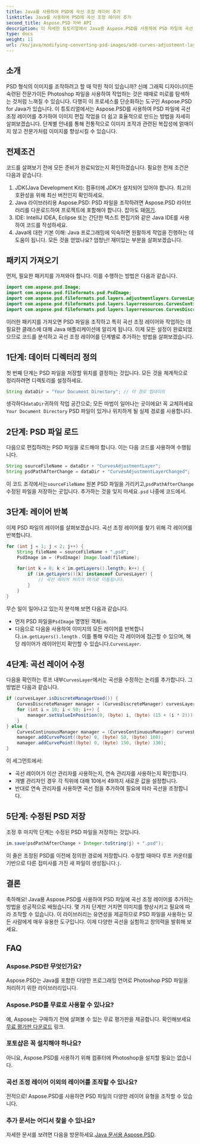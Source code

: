```yaml
---
title: Java를 사용하여 PSD에 곡선 조정 레이어 추가
linktitle: Java를 사용하여 PSD에 곡선 조정 레이어 추가
second_title: Aspose.PSD 자바 API
description: 이 자세한 튜토리얼에서 Java용 Aspose.PSD를 사용하여 PSD 파일에 곡선 조정 레이어를 추가하는 방법을 알아보세요. 이미지를 쉽게 향상시키세요.
type: docs
weight: 11
url: /ko/java/modifying-converting-psd-images/add-curves-adjustment-layer-psd/
---
```

## 소개
PSD 형식의 이미지를 조작하려고 할 때 막힌 적이 있습니까? 신예 그래픽 디자이너이든 숙련된 전문가이든 Photoshop 파일을 사용하여 작업하는 것은 때때로 미로를 탐색하는 것처럼 느껴질 수 있습니다. 다행히 이 프로세스를 단순화하는 도구인 Aspose.PSD for Java가 있습니다. 이 튜토리얼에서는 Aspose.PSD를 사용하여 PSD 파일에 곡선 조정 레이어를 추가하여 이미지 편집 작업을 더 쉽고 효율적으로 만드는 방법을 자세히 살펴보겠습니다. 단계별 안내를 통해 전통적으로 이미지 조작과 관련된 복잡성에 얽매이지 않고 전문가처럼 이미지를 향상시킬 수 있습니다.
## 전제조건
코드를 살펴보기 전에 모든 준비가 완료되었는지 확인하겠습니다. 필요한 전제 조건은 다음과 같습니다.
1. JDK(Java Development Kit): 컴퓨터에 JDK가 설치되어 있어야 합니다. 최고의 호환성을 위해 최신 버전인지 확인하세요.
2. Java 라이브러리용 Aspose.PSD: PSD 파일을 조작하려면 Aspose.PSD 라이브러리를 다운로드하여 프로젝트에 포함해야 합니다. 잡아도 돼[여기](https://releases.aspose.com/psd/java/).
3. IDE: IntelliJ IDEA, Eclipse 또는 간단한 텍스트 편집기와 같은 Java IDE를 사용하여 코드를 작성하세요.
4. Java에 대한 기본 이해: Java 프로그래밍에 익숙하면 원활하게 작업을 진행하는 데 도움이 됩니다.
모든 것을 얻었나요? 엄청난! 재미있는 부분을 살펴보겠습니다.
## 패키지 가져오기
먼저, 필요한 패키지를 가져와야 합니다. 이를 수행하는 방법은 다음과 같습니다.
```java
import com.aspose.psd.Image;
import com.aspose.psd.fileformats.psd.PsdImage;
import com.aspose.psd.fileformats.psd.layers.adjustmentlayers.CurvesLayer;
import com.aspose.psd.fileformats.psd.layers.layerresources.CurvesContinuousManager;
import com.aspose.psd.fileformats.psd.layers.layerresources.CurvesDiscreteManager;
```
이러한 패키지를 가져오면 PSD 파일을 조작하고 특히 곡선 조정 레이어와 작업하는 데 필요한 클래스에 대해 Java 애플리케이션에 알리게 됩니다.
이제 모든 설정이 완료되었으므로 코드를 분석하고 곡선 조정 레이어를 단계별로 추가하는 방법을 살펴보겠습니다.
## 1단계: 데이터 디렉터리 정의
첫 번째 단계는 PSD 파일을 저장할 위치를 결정하는 것입니다. 모든 것을 체계적으로 정리하려면 디렉토리를 설정하세요.
```java
String dataDir = "Your Document Directory"; // 이 경로 업데이트
```
 생각하다`dataDir`귀하의 작업 공간으로; 모든 마법이 일어나는 곳이에요! 꼭 교체하세요`Your Document Directory` PSD 파일이 있거나 위치하게 될 실제 경로를 사용합니다.
## 2단계: PSD 파일 로드
다음으로 편집하려는 PSD 파일을 로드해야 합니다. 이는 다음 코드를 사용하여 수행됩니다.
```java
String sourceFileName = dataDir + "CurvesAdjustmentLayer";
String psdPathAfterChange = dataDir + "CurvesAdjustmentLayerChanged";
```
 이 코드 조각에서는`sourceFileName` 원본 PSD 파일을 가리키고,`psdPathAfterChange` 수정된 파일을 저장하는 곳입니다. 추가하는 것을 잊지 마세요`.psd` 나중에 코드에서.
## 3단계: 레이어 반복
이제 PSD 파일의 레이어를 살펴보겠습니다. 곡선 조정 레이어를 찾기 위해 각 레이어를 반복합니다.
```java
for (int j = 1; j < 2; j++) {
    String fileName = sourceFileName + ".psd";
    PsdImage im = (PsdImage) Image.load(fileName);
    
    for(int k = 0; k < im.getLayers().length; k++) {
        if (im.getLayers()[k] instanceof CurvesLayer) {
            // 곡선 레이어 처리가 여기로 이동됩니다.
        }
    }
}
```
무슨 일이 일어나고 있는지 분석해 보면 다음과 같습니다.
-  먼저 PSD 파일을`PsdImage` 명명된 객체`im`.
-  다음으로 다음을 사용하여 이미지의 모든 레이어를 반복합니다.`im.getLayers().length` . 이를 통해 우리는 각 레이어에 접근할 수 있으며, 해당 레이어가 레이어인지 확인할 수 있습니다.`CurvesLayer`.
## 4단계: 곡선 레이어 수정
 다음을 확인하는 루프 내부`CurvesLayer`에서는 곡선을 수정하는 논리를 추가합니다. 그 방법은 다음과 같습니다.
```java
if (curvesLayer.isDiscreteManagerUsed()) {
    CurvesDiscreteManager manager = (CurvesDiscreteManager) curvesLayer.getCurvesManager();
    for (int i = 10; i < 50; i++) {
        manager.setValueInPosition(0, (byte) i, (byte) (15 + (i * 2)));
    }
} else {
    CurvesContinuousManager manager = (CurvesContinuousManager) curvesLayer.getCurvesManager();
    manager.addCurvePoint((byte) 0, (byte) 50, (byte) 100);
    manager.addCurvePoint((byte) 0, (byte) 150, (byte) 130);
}
```
이 세그먼트에서:
- 곡선 레이어가 이산 관리자를 사용하는지, 연속 관리자를 사용하는지 확인합니다.
- 개별 관리자인 경우 각 직위에 대해 10에서 49까지 새로운 값을 설정합니다.
- 반대로 연속 관리자를 사용하면 곡선 점을 추가하여 필요에 따라 곡선을 조정합니다.
## 5단계: 수정된 PSD 저장
조정 후 마지막 단계는 수정된 PSD 파일을 저장하는 것입니다.
```java
im.save(psdPathAfterChange + Integer.toString(j) + ".psd");
```
 이 줄은 조정된 PSD를 이전에 정의한 경로에 저장합니다. 수정할 때마다 루프 카운터를 기반으로 다른 접미사를 가진 새 파일이 생성됩니다.`j`.
## 결론
축하해요! Java용 Aspose.PSD를 사용하여 PSD 파일에 곡선 조정 레이어를 추가하는 방법을 성공적으로 배웠습니다. 몇 가지 단계만 거치면 이미지를 향상시키고 필요에 따라 조작할 수 있습니다. 이 라이브러리는 유연성을 제공하므로 PSD 파일을 사용하는 모든 사람에게 매우 유용한 도구입니다. 이제 다양한 곡선을 실험하고 창의력을 발휘해 보세요.
## FAQ
### Aspose.PSD란 무엇인가요?
Aspose.PSD는 Java를 포함한 다양한 프로그래밍 언어로 Photoshop PSD 파일을 처리하기 위한 라이브러리입니다.
### Aspose.PSD를 무료로 사용할 수 있나요?
 예, Aspose는 구매하기 전에 살펴볼 수 있는 무료 평가판을 제공합니다. 확인해보세요[무료 평가판 다운로드](https://releases.aspose.com/) 링크.
### 포토샵은 꼭 설치해야 하나요?
아니요, Aspose.PSD를 사용하기 위해 컴퓨터에 Photoshop을 설치할 필요는 없습니다.
### 곡선 조정 레이어 이외의 레이어를 조작할 수 있나요?
전적으로! Aspose.PSD를 사용하면 PSD 파일의 다양한 레이어 유형을 조작할 수 있습니다.
### 추가 문서는 어디서 찾을 수 있나요?
 자세한 문서를 보려면 다음을 방문하세요.[Java 문서용 Aspose.PSD](https://reference.aspose.com/psd/java/).